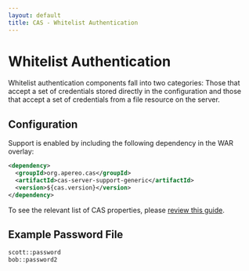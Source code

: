 ```yaml
---
layout: default
title: CAS - Whitelist Authentication
---
```


# Whitelist Authentication

Whitelist authentication components fall into two categories: 
Those that accept a set of credentials stored directly in the configuration and those 
that accept a set of credentials from a file resource on the server.

## Configuration

Support is enabled by including the following dependency in the WAR overlay:

```xml
<dependency>
  <groupId>org.apereo.cas</groupId>
  <artifactId>cas-server-support-generic</artifactId>
  <version>${cas.version}</version>
</dependency>
```

To see the relevant list of CAS properties, please [review this guide](Configuration-Properties.html).

## Example Password File

```bash
scott::password
bob::password2
```
